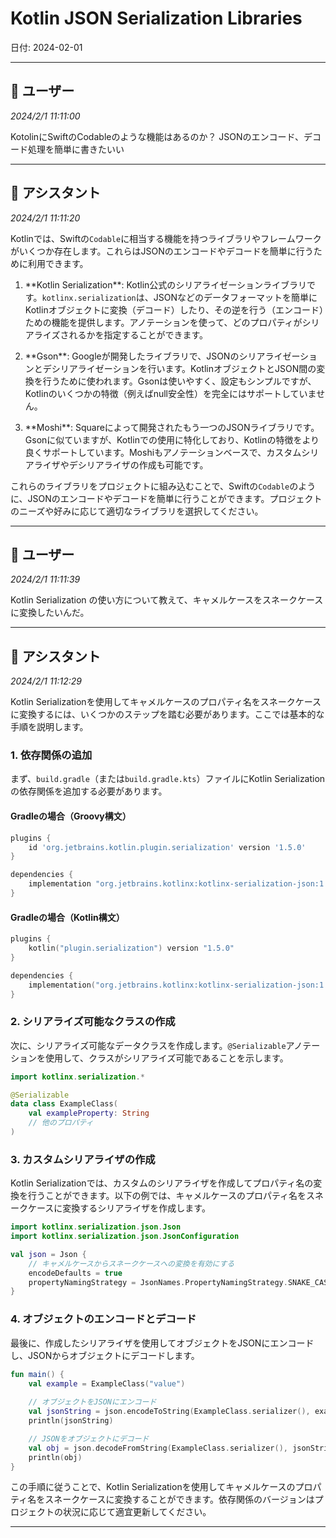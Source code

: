 # Kotlin JSON Serialization Libraries

日付: 2024-02-01

---

## 👤 ユーザー
*2024/2/1 11:11:00*

KotolinにSwiftのCodableのような機能はあるのか？ JSONのエンコード、デコード処理を簡単に書きたいい

---

## 🤖 アシスタント
*2024/2/1 11:11:20*

Kotlinでは、Swiftの`Codable`に相当する機能を持つライブラリやフレームワークがいくつか存在します。これらはJSONのエンコードやデコードを簡単に行うために利用できます。

1. \*\*Kotlin Serialization\*\*: Kotlin公式のシリアライゼーションライブラリです。`kotlinx.serialization`は、JSONなどのデータフォーマットを簡単にKotlinオブジェクトに変換（デコード）したり、その逆を行う（エンコード）ための機能を提供します。アノテーションを使って、どのプロパティがシリアライズされるかを指定することができます。

2. \*\*Gson\*\*: Googleが開発したライブラリで、JSONのシリアライゼーションとデシリアライゼーションを行います。KotlinオブジェクトとJSON間の変換を行うために使われます。Gsonは使いやすく、設定もシンプルですが、Kotlinのいくつかの特徴（例えばnull安全性）を完全にはサポートしていません。

3. \*\*Moshi\*\*: Squareによって開発されたもう一つのJSONライブラリです。Gsonに似ていますが、Kotlinでの使用に特化しており、Kotlinの特徴をより良くサポートしています。Moshiもアノテーションベースで、カスタムシリアライザやデシリアライザの作成も可能です。

これらのライブラリをプロジェクトに組み込むことで、Swiftの`Codable`のように、JSONのエンコードやデコードを簡単に行うことができます。プロジェクトのニーズや好みに応じて適切なライブラリを選択してください。

---

## 👤 ユーザー
*2024/2/1 11:11:39*

Kotlin Serialization の使い方について教えて、キャメルケースをスネークケースに変換したいんだ。

---

## 🤖 アシスタント
*2024/2/1 11:12:29*

Kotlin Serializationを使用してキャメルケースのプロパティ名をスネークケースに変換するには、いくつかのステップを踏む必要があります。ここでは基本的な手順を説明します。

### 1. 依存関係の追加

まず、`build.gradle`（または`build.gradle.kts`）ファイルにKotlin Serializationの依存関係を追加する必要があります。

#### Gradleの場合（Groovy構文）

```groovy
plugins {
    id 'org.jetbrains.kotlin.plugin.serialization' version '1.5.0'
}

dependencies {
    implementation "org.jetbrains.kotlinx:kotlinx-serialization-json:1.2.1"
}
```

#### Gradleの場合（Kotlin構文）

```kotlin
plugins {
    kotlin("plugin.serialization") version "1.5.0"
}

dependencies {
    implementation("org.jetbrains.kotlinx:kotlinx-serialization-json:1.2.1")
}
```

### 2. シリアライズ可能なクラスの作成

次に、シリアライズ可能なデータクラスを作成します。`@Serializable`アノテーションを使用して、クラスがシリアライズ可能であることを示します。

```kotlin
import kotlinx.serialization.*

@Serializable
data class ExampleClass(
    val exampleProperty: String
    // 他のプロパティ
)
```

### 3. カスタムシリアライザの作成

Kotlin Serializationでは、カスタムのシリアライザを作成してプロパティ名の変換を行うことができます。以下の例では、キャメルケースのプロパティ名をスネークケースに変換するシリアライザを作成します。

```kotlin
import kotlinx.serialization.json.Json
import kotlinx.serialization.json.JsonConfiguration

val json = Json { 
    // キャメルケースからスネークケースへの変換を有効にする
    encodeDefaults = true
    propertyNamingStrategy = JsonNames.PropertyNamingStrategy.SNAKE_CASE
}
```

### 4. オブジェクトのエンコードとデコード

最後に、作成したシリアライザを使用してオブジェクトをJSONにエンコードし、JSONからオブジェクトにデコードします。

```kotlin
fun main() {
    val example = ExampleClass("value")
    
    // オブジェクトをJSONにエンコード
    val jsonString = json.encodeToString(ExampleClass.serializer(), example)
    println(jsonString)

    // JSONをオブジェクトにデコード
    val obj = json.decodeFromString(ExampleClass.serializer(), jsonString)
    println(obj)
}
```

この手順に従うことで、Kotlin Serializationを使用してキャメルケースのプロパティ名をスネークケースに変換することができます。依存関係のバージョンはプロジェクトの状況に応じて適宜更新してください。

---
